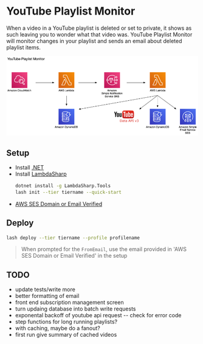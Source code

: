 # YouTube Playlist Monitor

When a video in a YouTube playlist is deleted or set to private, it shows as such leaving you to wonder what that video was.
YouTube Playlist Monitor will monitor changes in your playlist and sends an email about deleted playlist items.


![](diagram.png)

## Setup

- Install [.NET](https://dotnet.microsoft.com/download/dotnet-framework)  
- Install [LambdaSharp](https://lambdasharp.net/)
    ```bash
    dotnet install -g LambdaSharp.Tools
    lash init --tier tiername --quick-start
    ```
- [AWS SES Domain or Email Verified](https://docs.aws.amazon.com/ses/latest/DeveloperGuide/verify-addresses-and-domains.html)

## Deploy

```bash
lash deploy --tier tiername --profile profilename
```

> When prompted for the `FromEmail`, use the email provided in 'AWS SES Domain or Email Verified' in the setup

## TODO
- update tests/write more
- better formatting of email
- front end subscription management screen
- turn updaing database into batch write requests
- exponental backoff of youtube api request -- check for error code
- step functions for long running playlists?
- with caching, maybe do a fanout?
- first run give summary of cached videos